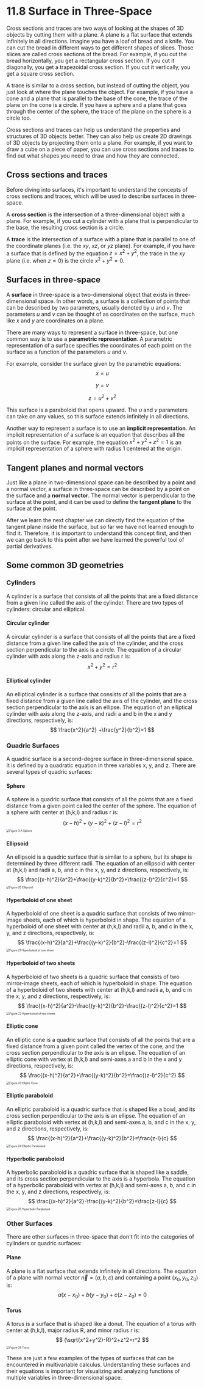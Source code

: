 # 11.8 Surface in Three-Space

Cross sections and traces are two ways of looking at the shapes of 3D objects by cutting them with a plane. A plane is a flat surface that extends infinitely in all directions. Imagine you have a loaf of bread and a knife. You can cut the bread in different ways to get different shapes of slices. Those slices are called cross sections of the bread. For example, if you cut the bread horizontally, you get a rectangular cross section. If you cut it diagonally, you get a trapezoidal cross section. If you cut it vertically, you get a square cross section.

A trace is similar to a cross section, but instead of cutting the object, you just look at where the plane touches the object. For example, if you have a cone and a plane that is parallel to the base of the cone, the trace of the plane on the cone is a circle. If you have a sphere and a plane that goes through the center of the sphere, the trace of the plane on the sphere is a circle too.

Cross sections and traces can help us understand the properties and structures of 3D objects better. They can also help us create 2D drawings of 3D objects by projecting them onto a plane. For example, if you want to draw a cube on a piece of paper, you can use cross sections and traces to find out what shapes you need to draw and how they are connected.

## Cross sections and traces

Before diving into surfaces, it's important to understand the concepts of cross sections and traces, which will be used to describe surfaces in three-space.

A **cross section** is the intersection of a three-dimensional object with a plane. For example, if you cut a cylinder with a plane that is perpendicular to the base, the resulting cross section is a circle.

A **trace** is the intersection of a surface with a plane that is parallel to one of the coordinate planes (i.e. the $xy$, $xz$, or $yz$ plane). For example, if you have a surface that is defined by the equation $z = x^2 + y^2$, the trace in the $xy$ plane (i.e. when $z=0$) is the circle $x^2 + y^2 = 0$.

## Surfaces in three-space

A **surface** in three-space is a two-dimensional object that exists in three-dimensional space. In other words, a surface is a collection of points that can be described by two parameters, usually denoted by $u$ and $v$. The parameters $u$ and $v$ can be thought of as coordinates on the surface, much like $x$ and $y$ are coordinates on a plane.

There are many ways to represent a surface in three-space, but one common way is to use a **parametric representation**. A parametric representation of a surface specifies the coordinates of each point on the surface as a function of the parameters $u$ and $v$.

For example, consider the surface given by the parametric equations:
$$
x=u
$$

$$
y=v
$$

$$
z=u^2+v^2
$$

This surface is a paraboloid that opens upward. The $u$ and $v$ parameters can take on any values, so this surface extends infinitely in all directions.

Another way to represent a surface is to use an **implicit representation**. An implicit representation of a surface is an equation that describes all the points on the surface. For example, the equation $x^2 + y^2 + z^2 = 1$ is an implicit representation of a sphere with radius 1 centered at the origin.



## Tangent planes and normal vectors

Just like a plane in two-dimensional space can be described by a point and a normal vector, a surface in three-space can be described by a point on the surface and a **normal vector**. The normal vector is perpendicular to the surface at the point, and it can be used to define the **tangent plane** to the surface at the point.

After we learn the next chapter we can directly find the equation of the tangent plane inside the surface, but so far we have not learned enough to find it. Therefore, it is important to understand this concept first, and then we can go back to this point after we have learned the powerful tool of partial derivatives.

## Some common 3D geometries

### Cylinders

A cylinder is a surface that consists of all the points that are a fixed distance from a given line called the axis of the cylinder. There are two types of cylinders: circular and elliptical.

#### Circular cylinder

A circular cylinder is a surface that consists of all the points that are a fixed distance from a given line called the axis of the cylinder, and the cross section perpendicular to the axis is a circle. The equation of a circular cylinder with axis along the z-axis and radius r is:
$$
x^2+y^2=r^2
$$

#### Elliptical cylinder

An elliptical cylinder is a surface that consists of all the points that are a fixed distance from a given line called the axis of the cylinder, and the cross section perpendicular to the axis is an ellipse. The equation of an elliptical cylinder with axis along the z-axis, and radii a and b in the x and y directions, respectively, is:
$$
\frac{x^2}{a^2} +\frac{y^2}{b^2}=1
$$

### Quadric Surfaces

A quadric surface is a second-degree surface in three-dimensional space. It is defined by a quadratic equation in three variables x, y, and z. There are several types of quadric surfaces:

#### Sphere

A sphere is a quadric surface that consists of all the points that are a fixed distance from a given point called the center of the sphere. The equation of a sphere with center at (h,k,l) and radius r is:
$$
(x-h)^2+(y-k)^2+(z-l)^2=r^2
$$
<img src=".\Figure\Figure 3 A Sphere.png" alt="Figure 3 A Sphere" style="zoom:50%;" />

#### Ellipsoid

An ellipsoid is a quadric surface that is similar to a sphere, but its shape is determined by three different radii. The equation of an ellipsoid with center at (h,k,l) and radii a, b, and c in the x, y, and z directions, respectively, is:
$$
\frac{(x-h)^2}{a^2}+\frac{(y-k)^2}{b^2}+\frac{(z-l)^2}{c^2}=1
$$
<img src=".\Figure\Figure 20 Ellipsoid.png" alt="Figure 20 Ellipsoid" style="zoom:50%;" />

#### Hyperboloid of one sheet

A hyperboloid of one sheet is a quadric surface that consists of two mirror-image sheets, each of which is hyperboloid in shape. The equation of a hyperboloid of one sheet with center at (h,k,l) and radii a, b, and c in the x, y, and z directions, respectively, is:
$$
\frac{(x-h)^2}{a^2}+\frac{(y-k)^2}{b^2}-\frac{(z-l)^2}{c^2}=1
$$
<img src=".\Figure\Figure 21 Hyperboloid of one sheet.png" alt="Figure 21 Hyperboloid of one sheet" style="zoom:50%;" />

#### Hyperboloid of two sheets

A hyperboloid of two sheets is a quadric surface that consists of two mirror-image sheets, each of which is hyperboloid in shape. The equation of a hyperboloid of two sheets with center at (h,k,l) and radii a, b, and c in the x, y, and z directions, respectively, is:
$$
\frac{(x-h)^2}{a^2}-\frac{(y-k)^2}{b^2}-\frac{(z-l)^2}{c^2}=1
$$
<img src=".\Figure\Figure 22 Hyperboloid of two sheets.png" alt="Figure 22 Hyperboloid of two sheets" style="zoom:50%;" />

#### Elliptic cone

An elliptic cone is a quadric surface that consists of all the points that are a fixed distance from a given point called the vertex of the cone, and the cross section perpendicular to the axis is an ellipse. The equation of an elliptic cone with vertex at (h,k,l) and semi-axes a and b in the x and y directions, respectively, is:
$$
\frac{(x-h)^2}{a^2}+\frac{(y-k)^2}{b^2}=\frac{(z-l)^2}{c^2}
$$
<img src=".\Figure\Figure 23 Elliptic Cone.png" alt="Figure 23 Elliptic Cone" style="zoom:50%;" />

#### Elliptic paraboloid

An elliptic paraboloid is a quadric surface that is shaped like a bowl, and its cross section perpendicular to the axis is an ellipse. The equation of an elliptic paraboloid with vertex at (h,k,l) and semi-axes a, b, and c in the x, y, and z directions, respectively, is:
$$
\frac{(x-h)^2}{a^2}+\frac{(y-k)^2}{b^2}=\frac{z-l}{c}
$$
<img src=".\Figure\Figure 24 Ellipitic Paraboloid.png" alt="Figure 24 Ellipitic Paraboloid" style="zoom:50%;" />

#### Hyperbolic paraboloid

A hyperbolic paraboloid is a quadric surface that is shaped like a saddle, and its cross section perpendicular to the axis is a hyperbola. The equation of a hyperbolic paraboloid with vertex at (h,k,l) and semi-axes a, b, and c in the x, y, and z directions, respectively, is:
$$
\frac{(x-h)^2}{a^2}-\frac{(y-k)^2}{b^2}=\frac{z-l}{c}
$$
<img src=".\Figure\Figure 25 Hyperbolic Paraboloid.png" alt="Figure 25 Hyperbolic Paraboloid" style="zoom:50%;" />

### Other Surfaces

There are other surfaces in three-space that don't fit into the categories of cylinders or quadric surfaces:

#### Plane

A plane is a flat surface that extends infinitely in all directions. The equation of a plane with normal vector $\vec{n}=(a,b,c)$ and containing a point $(x_0,y_0,z_0)$ is:
$$
a(x-x_0)+b(y-y_0)+c(z-z_0)=0
$$

#### Torus

A torus is a surface that is shaped like a donut. The equation of a torus with center at (h,k,l), major radius R, and minor radius r is:
$$
(\sqrt{x^2+y^2}-R)^2+z^2=r^2
$$
<img src=".\Figure\Figure 26 Torus.png" alt="Figure 26 Torus" style="zoom:50%;" />

These are just a few examples of the types of surfaces that can be encountered in multivariable calculus. Understanding these surfaces and their equations is important for visualizing and analyzing functions of multiple variables in three-dimensional space.